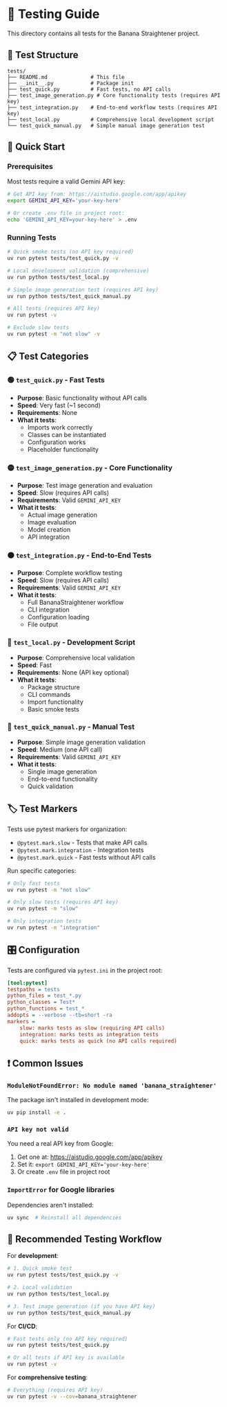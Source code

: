 # 🧪 Testing Guide

This directory contains all tests for the Banana Straightener project.

## 📁 Test Structure

```
tests/
├── README.md              # This file
├── __init__.py            # Package init
├── test_quick.py          # Fast tests, no API calls
├── test_image_generation.py # Core functionality tests (requires API key)
├── test_integration.py    # End-to-end workflow tests (requires API key)  
├── test_local.py          # Comprehensive local development script
└── test_quick_manual.py   # Simple manual image generation test
```

## 🚀 Quick Start

### Prerequisites

Most tests require a valid Gemini API key:

```bash
# Get API key from: https://aistudio.google.com/app/apikey
export GEMINI_API_KEY='your-key-here'

# Or create .env file in project root:
echo 'GEMINI_API_KEY=your-key-here' > .env
```

### Running Tests

```bash
# Quick smoke tests (no API key required)
uv run pytest tests/test_quick.py -v

# Local development validation (comprehensive)
uv run python tests/test_local.py

# Simple image generation test (requires API key)
uv run python tests/test_quick_manual.py

# All tests (requires API key)
uv run pytest -v

# Exclude slow tests
uv run pytest -m "not slow" -v
```

## 📋 Test Categories

### 🟢 `test_quick.py` - Fast Tests
- **Purpose**: Basic functionality without API calls
- **Speed**: Very fast (~1 second)
- **Requirements**: None
- **What it tests**: 
  - Imports work correctly
  - Classes can be instantiated
  - Configuration works
  - Placeholder functionality

### 🟡 `test_image_generation.py` - Core Functionality
- **Purpose**: Test image generation and evaluation
- **Speed**: Slow (requires API calls)
- **Requirements**: Valid `GEMINI_API_KEY`
- **What it tests**:
  - Actual image generation
  - Image evaluation
  - Model creation
  - API integration

### 🟠 `test_integration.py` - End-to-End Tests  
- **Purpose**: Complete workflow testing
- **Speed**: Slow (requires API calls)
- **Requirements**: Valid `GEMINI_API_KEY`
- **What it tests**:
  - Full BananaStraightener workflow
  - CLI integration
  - Configuration loading
  - File output

### 🔧 `test_local.py` - Development Script
- **Purpose**: Comprehensive local validation
- **Speed**: Fast
- **Requirements**: None (API key optional)
- **What it tests**:
  - Package structure
  - CLI commands
  - Import functionality
  - Basic smoke tests

### 🎯 `test_quick_manual.py` - Manual Test
- **Purpose**: Simple image generation validation
- **Speed**: Medium (one API call)
- **Requirements**: Valid `GEMINI_API_KEY`
- **What it tests**:
  - Single image generation
  - End-to-end functionality
  - Quick validation

## 🏷️ Test Markers

Tests use pytest markers for organization:

- `@pytest.mark.slow` - Tests that make API calls
- `@pytest.mark.integration` - Integration tests
- `@pytest.mark.quick` - Fast tests without API calls

Run specific categories:
```bash
# Only fast tests
uv run pytest -m "not slow"

# Only slow tests (requires API key)
uv run pytest -m "slow"

# Only integration tests
uv run pytest -m "integration"
```

## 🎛️ Configuration

Tests are configured via `pytest.ini` in the project root:

```ini
[tool:pytest]
testpaths = tests
python_files = test_*.py
python_classes = Test*
python_functions = test_*
addopts = --verbose --tb=short -ra
markers =
    slow: marks tests as slow (requiring API calls)
    integration: marks tests as integration tests  
    quick: marks tests as quick (no API calls required)
```

## ❗ Common Issues

### `ModuleNotFoundError: No module named 'banana_straightener'`

The package isn't installed in development mode:

```bash
uv pip install -e .
```

### `API key not valid`

You need a real API key from Google:

1. Get one at: https://aistudio.google.com/app/apikey
2. Set it: `export GEMINI_API_KEY='your-key-here'`
3. Or create `.env` file in project root

### `ImportError` for Google libraries

Dependencies aren't installed:

```bash
uv sync  # Reinstall all dependencies
```

## 🎯 Recommended Testing Workflow

For **development**:
```bash
# 1. Quick smoke test
uv run pytest tests/test_quick.py -v

# 2. Local validation  
uv run python tests/test_local.py

# 3. Test image generation (if you have API key)
uv run python tests/test_quick_manual.py
```

For **CI/CD**:
```bash
# Fast tests only (no API key required)
uv run pytest tests/test_quick.py

# Or all tests if API key is available
uv run pytest -v
```

For **comprehensive testing**:
```bash
# Everything (requires API key)
uv run pytest -v --cov=banana_straightener
```